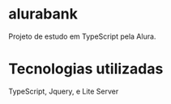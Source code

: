 # alurabank

Projeto de estudo em TypeScript pela Alura.

# Tecnologias utilizadas

TypeScript, Jquery, e Lite Server
